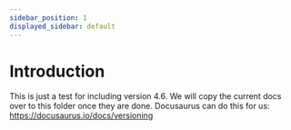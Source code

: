 ```yaml
---
sidebar_position: 1
displayed_sidebar: default
---
```


# Introduction

This is just a test for including version 4.6. 
We will copy the current docs over to this folder once they are done.
Docusaurus can do this for us: https://docusaurus.io/docs/versioning
